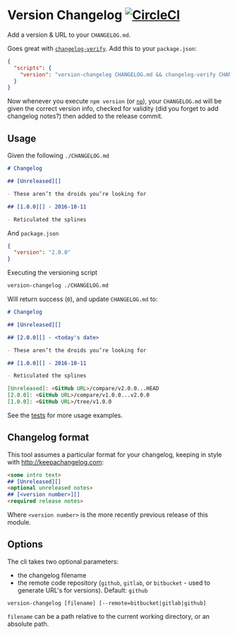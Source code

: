 # Version Changelog [![CircleCI](https://circleci.com/gh/jesstelford/version-changelog.svg?style=svg)](https://circleci.com/gh/jesstelford/version-changelog)

Add a version & URL to your `CHANGELOG.md`.

Goes great with [`changelog-verify`](https://github.com/jesstelford/changelog-verify).
Add this to your `package.json`:

```json
{
  "scripts": {
    "version": "version-changelog CHANGELOG.md && changelog-verify CHANGELOG.md && git add CHANGELOG.md"
  }
}
```

Now whenever you execute `npm version`
(or [`np`](https://github.com/sindresorhus/np)),
your `CHANGELOG.md` will be given the correct version info,
checked for validity
(did you forget to add changelog notes?)
then added to the release commit.

## Usage

Given the following `./CHANGELOG.md`

```markdown
# Changelog

## [Unreleased][]

- These aren’t the droids you’re looking for

## [1.0.0][] - 2016-10-11

- Reticulated the splines
```

And `package.json`

```json
{
  "version": "2.0.0"
}
```

Executing the versioning script

```bash
version-changelog ./CHANGELOG.md
```

Will return success (`0`),
and update `CHANGELOG.md` to:

```markdown
# Changelog

## [Unreleased][]

## [2.0.0][] - <today's date>

- These aren’t the droids you’re looking for

## [1.0.0][] - 2016-10-11

- Reticulated the splines

[Unreleased]: <GitHub URL>/compare/v2.0.0...HEAD
[2.0.0]: <GitHub URL>/compare/v1.0.0...v2.0.0
[1.0.0]: <GitHub URL>/tree/v1.0.0
```

See the [tests](test/test.js) for more usage examples.

## Changelog format

This tool assumes a particular format for your changelog,
keeping in style with http://keepachangelog.com:

```markdown
<some intro text>
## [Unreleased][]
<optional unreleased notes>
## [<version number>][]
<required release notes>
```

Where `<version number>` is the more recently previous release of this module.

## Options

The cli takes two optional parameters:
- the changelog filename
- the remote code repository (`github`, `gitlab`, or `bitbucket` - used to
  generate URL's for versions). Default: `github`

```
version-changelog [filename] [--remote=bitbucket|gitlab|github]
```

`filename` can be a path relative to the current working directory,
or an absolute path.
